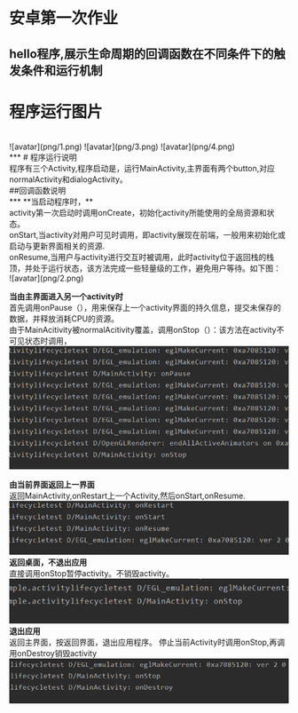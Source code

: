 # 安卓第一次作业
## hello程序,展示生命周期的回调函数在不同条件下的触发条件和运行机制<br>
# 程序运行图片<br>
<br>
![avatar](png/1.png)
![avatar](png/3.png)
![avatar](png/4.png)
<br>
***
# 程序运行说明<br>
程序有三个Activity,程序启动是，运行MainActivity,主界面有两个button,对应normalActivity和dialogActivity。<br>
##回调函数说明<br>
***
**当启动程序时，**<br>
activity第一次启动时调用onCreate，初始化activity所能使用的全局资源和状态。<br>
onStart,当activity对用户可见时调用，即activity展现在前端，一般用来初始化或启动与更新界面相关的资源.
<br>
onResume,当用户与activity进行交互时被调用，此时activity位于返回栈的栈顶，并处于运行状态，该方法完成一些轻量级的工作，避免用户等待。如下图：<br>
![avatar](png/2.png)

**当由主界面进入另一个activity时**<br>
首先调用onPause（），用来保存上一个activity界面的持久信息，提交未保存的数据，并释放消耗CPU的资源。<br>
 由于MainAcitivity被normalAcitivity覆盖，调用onStop（）：该方法在activity不可见状态时调用，
![avatar](png/5.png)

**由当前界面返回上一界面**<br>
返回MainActivity,onRestart上一个Activity,然后onStart,onResume.
![avatar](png/6.png)<br>
**返回桌面，不退出应用**<br>
直接调用onStop暂停activity。不销毁activity。<br>
![avatar](png/8.png)<br>
**退出应用**<br>
返回主界面，按返回界面，退出应用程序。
停止当前Activity时调用onStop,再调用onDestroy销毁activity
![avatar](png/7.png)



